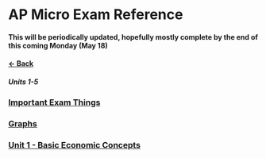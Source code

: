 # AP Micro Exam Reference
#### This will be periodically updated, hopefully mostly complete by the end of this coming Monday (May 18)
#### [&larr; Back](../README.md)
##### Units 1-5
### [Important Exam Things](IET.md)
### [Graphs](Graphs.md)
### [Unit 1 - Basic Economic Concepts](BEC.md)